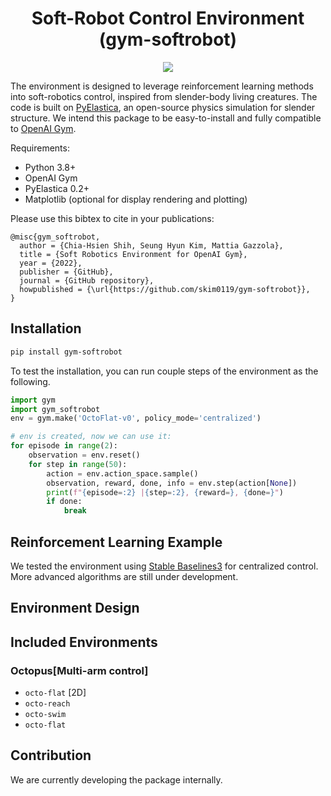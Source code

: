 <div align="center">
<h1> Soft-Robot Control Environment (gym-softrobot) </h1>
  <img src="https://github.com/skim0119/gym-softrobot/actions/workflows/main.yml/badge.svg">
</div>



The environment is designed to leverage reinforcement learning methods into soft-robotics control, inspired from slender-body living creatures.
The code is built on [PyElastica](https://github.com/GazzolaLab/PyElastica), an open-source physics simulation for slender structure.
We intend this package to be easy-to-install and fully compatible to [OpenAI Gym](https://github.com/openai/gym).

Requirements:
- Python 3.8+
- OpenAI Gym
- PyElastica 0.2+
- Matplotlib (optional for display rendering and plotting)

Please use this bibtex to cite in your publications:

```
@misc{gym_softrobot,
  author = {Chia-Hsien Shih, Seung Hyun Kim, Mattia Gazzola},
  title = {Soft Robotics Environment for OpenAI Gym},
  year = {2022},
  publisher = {GitHub},
  journal = {GitHub repository},
  howpublished = {\url{https://github.com/skim0119/gym-softrobot}},
}
```

## Installation

```bash
pip install gym-softrobot
```

To test the installation, you can run couple steps of the environment as the following.
```py
import gym 
import gym_softrobot
env = gym.make('OctoFlat-v0', policy_mode='centralized')

# env is created, now we can use it: 
for episode in range(2): 
    observation = env.reset()
    for step in range(50):
        action = env.action_space.sample() 
        observation, reward, done, info = env.step(action[None])
        print(f"{episode=:2} |{step=:2}, {reward=}, {done=}")
        if done:
            break
```

## Reinforcement Learning Example

We tested the environment using [Stable Baselines3](https://github.com/DLR-RM/stable-baselines3) for centralized control.
More advanced algorithms are still under development.

## Environment Design

## Included Environments

### Octopus[Multi-arm control]

- `octo-flat` [2D]
- `octo-reach`
- `octo-swim`
- `octo-flat`

## Contribution

We are currently developing the package internally.

[badge-CI]: https://github.com/skim0119/gym-softrobot/actions/workflows/main.yml/badge.svg

